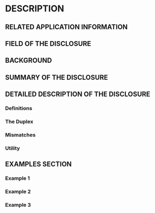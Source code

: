 # DESCRIPTION

## RELATED APPLICATION INFORMATION

## FIELD OF THE DISCLOSURE

## BACKGROUND

## SUMMARY OF THE DISCLOSURE

## DETAILED DESCRIPTION OF THE DISCLOSURE

### Definitions

### The Duplex

### Mismatches

### Utility

## EXAMPLES SECTION

### Example 1

### Example 2

### Example 3

